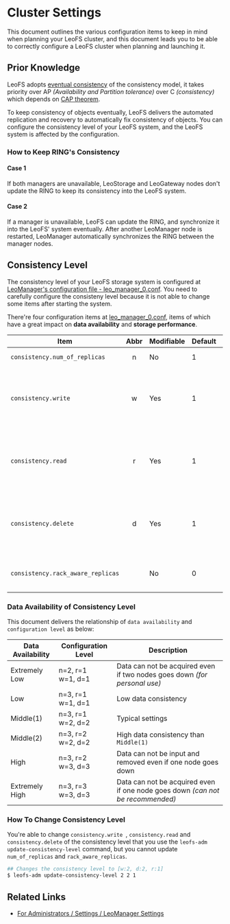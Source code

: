 # Cluster Settings

This document outlines the various configuration items to keep in mind when planning your LeoFS cluster, and this document leads you to be able to correctly configure a LeoFS cluster when planning and launching it.


## Prior Knowledge

LeoFS adopts [eventual consistency](https://en.wikipedia.org/wiki/Eventual_consistency) of the consistency model, it takes priority over AP *(Availability and Partition tolerance)* over C *(consistency)* which depends on [CAP theorem](https://en.wikipedia.org/wiki/CAP_theorem).

To keep consistency of objects eventually, LeoFS delivers the automated replication and recovery to automatically fix consistency of objects. You can configure the consistency level of your LeoFS system, and the LeoFS system is affected by the configuration.


### How to Keep RING's Consistency
#### Case 1

If both managers are unavailable, LeoStorage and LeoGateway nodes don't update the RING to keep its consistency into the LeoFS system.

#### Case 2

If a manager is unavailable, LeoFS can update the RING, and synchronize it into the LeoFS' system eventually. After another LeoManager node is restarted, LeoManager automatically synchronizes the RING between the manager nodes.


## Consistency Level

The consistency level of your LeoFS storage system is configured at <a href="https://github.com/leo-project/leofs/blob/master/apps/leo_manager/priv/leo_manager_0.conf" target="_blank">LeoManager's configuration file - leo_manager_0.conf</a>. You need to carefully configure the consisteny level because it is not able to change some items after starting the system.


There're four configuration items at <a href="https://github.com/leo-project/leofs/blob/master/apps/leo_manager/priv/leo_manager_0.conf" target="_blank">leo_manager_0.conf</a>, items of which have a great impact on **data availability** and **storage performance**.

| Item                              | Abbr | Modifiable | Default | Description |
|-----------------------------------|:----:|------------|---------|---|
| `consistency.num_of_replicas`     | n    | No         | 1       | A number of replicas |
| `consistency.write`               | w    | Yes        | 1       | A number of replicas needed for a successful WRITE operation  |
| `consistency.read`                | r    | Yes        | 1       | A number of replicas needed for a successful READ operation   |
| `consistency.delete`              | d    | Yes        | 1       | A number of replicas needed for a successful DELETE operation |
| `consistency.rack_aware_replicas` |      | No         | 0       | A number of rack-aware replicas |


### Data Availability of Consistency Level

This document delivers the relationship of `data availability` and `configuration level` as below:

| Data Availability | Configuration Level   | Description |
|-------------------|-----------------------|-------------|
| Extremely Low     | n=2, r=1<br/>w=1, d=1 | Data can not be acquired even if two nodes goes down *(for personal use)*|
| Low               | n=3, r=1<br/>w=1, d=1 | Low data consistency|
| Middle(1)         | n=3, r=1<br/>w=2, d=2 | Typical settings |
| Middle(2)         | n=3, r=2<br/>w=2, d=2 | High data consistency than `Middle(1)` |
| High              | n=3, r=2<br/>w=3, d=3 | Data can not be input and removed even if one node goes down |
| Extremely High    | n=3, r=3<br/>w=3, d=3 | Data can not be acquired even if one node goes down *(can not be recommended)*|


### How To Change Consistency Level

You're able to change `consistency.write `, `consistency.read` and `consistency.delete` of the consistency level that you use the `leofs-adm update-consistency-level` command, but you cannot update `num_of_replicas` and `rack_aware_replicas`.

```bash
## Changes the consistency level to [w:2, d:2, r:1]
$ leofs-adm update-consistency-level 2 2 1

```

## Related Links

* [For Administrators / Settings / LeoManager Settings](leo_manager.md)